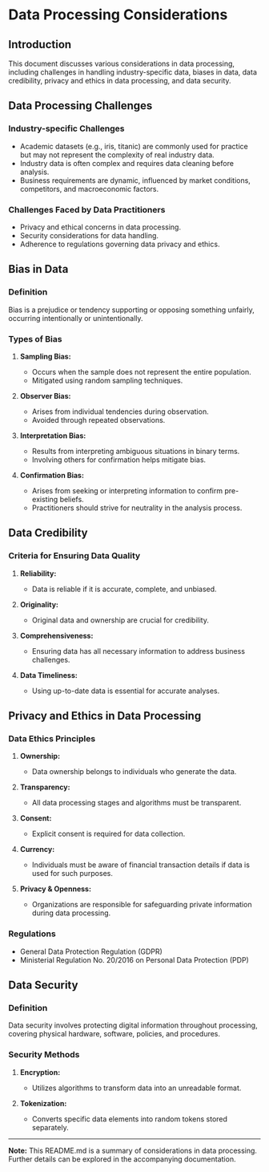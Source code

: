 # Data Processing Considerations

## Introduction
This document discusses various considerations in data processing, including challenges in handling industry-specific data, biases in data, data credibility, privacy and ethics in data processing, and data security.

## Data Processing Challenges

### Industry-specific Challenges
- Academic datasets (e.g., iris, titanic) are commonly used for practice but may not represent the complexity of real industry data.
- Industry data is often complex and requires data cleaning before analysis.
- Business requirements are dynamic, influenced by market conditions, competitors, and macroeconomic factors.

### Challenges Faced by Data Practitioners
- Privacy and ethical concerns in data processing.
- Security considerations for data handling.
- Adherence to regulations governing data privacy and ethics.

## Bias in Data

### Definition
Bias is a prejudice or tendency supporting or opposing something unfairly, occurring intentionally or unintentionally.

### Types of Bias
1. **Sampling Bias:**
   - Occurs when the sample does not represent the entire population.
   - Mitigated using random sampling techniques.

2. **Observer Bias:**
   - Arises from individual tendencies during observation.
   - Avoided through repeated observations.

3. **Interpretation Bias:**
   - Results from interpreting ambiguous situations in binary terms.
   - Involving others for confirmation helps mitigate bias.

4. **Confirmation Bias:**
   - Arises from seeking or interpreting information to confirm pre-existing beliefs.
   - Practitioners should strive for neutrality in the analysis process.

## Data Credibility

### Criteria for Ensuring Data Quality
1. **Reliability:**
   - Data is reliable if it is accurate, complete, and unbiased.

2. **Originality:**
   - Original data and ownership are crucial for credibility.

3. **Comprehensiveness:**
   - Ensuring data has all necessary information to address business challenges.

4. **Data Timeliness:**
   - Using up-to-date data is essential for accurate analyses.

## Privacy and Ethics in Data Processing

### Data Ethics Principles
1. **Ownership:**
   - Data ownership belongs to individuals who generate the data.

2. **Transparency:**
   - All data processing stages and algorithms must be transparent.

3. **Consent:**
   - Explicit consent is required for data collection.

4. **Currency:**
   - Individuals must be aware of financial transaction details if data is used for such purposes.

5. **Privacy & Openness:**
   - Organizations are responsible for safeguarding private information during data processing.

### Regulations
- General Data Protection Regulation (GDPR)
- Ministerial Regulation No. 20/2016 on Personal Data Protection (PDP)

## Data Security

### Definition
Data security involves protecting digital information throughout processing, covering physical hardware, software, policies, and procedures.

### Security Methods
1. **Encryption:**
   - Utilizes algorithms to transform data into an unreadable format.

2. **Tokenization:**
   - Converts specific data elements into random tokens stored separately.

---

**Note:** This README.md is a summary of considerations in data processing. Further details can be explored in the accompanying documentation.
